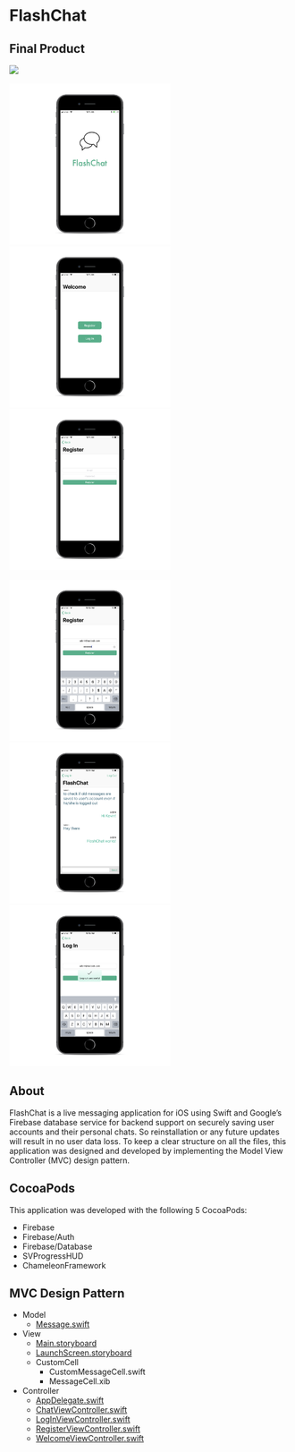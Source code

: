 # FlashChat

## Final Product
<img src="https://github.com/adbht/FlashChat/blob/master/Screenshots%20and%20Video/Updated%20FlashChat%20Cropped%20Video.mov" width="900" />

<img src="https://github.com/adbht/FlashChat/blob/master/Screenshots%20and%20Video/1.%20Launch%20Screen_iphone8spacegrey_portrait.png" width="288" /> <img src="https://github.com/adbht/FlashChat/blob/master/Screenshots%20and%20Video/2.%20Welcome%20Screen_iphone8spacegrey_portrait.png" width="288" /> <img src="https://github.com/adbht/FlashChat/blob/master/Screenshots%20and%20Video/3.%20Register%20Screen_iphone8spacegrey_portrait.png" width="288" /> 

<img src="https://github.com/adbht/FlashChat/blob/master/Screenshots%20and%20Video/4.%20Register%20Screen%202_iphone8spacegrey_portrait.png" width="288" /> <img src="https://github.com/adbht/FlashChat/blob/master/Screenshots%20and%20Video/5.%20Chat%20Screen_iphone8spacegrey_portrait.png" width="288" /> <img src="https://github.com/adbht/FlashChat/blob/master/Screenshots%20and%20Video/6.%20Log%20Out%20HUD_iphone8spacegrey_portrait.png" width="288" /> 

## About
FlashChat is a live messaging application for iOS using Swift and Google’s Firebase database service for backend support on securely saving user accounts and their personal chats. So reinstallation or any future updates will result in no user data loss. To keep a clear structure on all the files, this application was designed and developed by implementing the Model View Controller (MVC) design pattern. 

## CocoaPods
This application was developed with the following 5 CocoaPods: 
   - Firebase
   - Firebase/Auth
   - Firebase/Database
   - SVProgressHUD
   - ChameleonFramework

## MVC Design Pattern
   - Model
     - [Message.swift](https://github.com/adbht/FlashChat/blob/master/FlashChat/Model/Message.swift)
   - View
     - [Main.storyboard](https://github.com/adbht/FlashChat/blob/master/FlashChat/View/Main.storyboard)
     - [LaunchScreen.storyboard](https://github.com/adbht/FlashChat/blob/master/FlashChat/View/LaunchScreen.storyboard)
     - CustomCell
       - CustomMessageCell.swift
       - MessageCell.xib
   - Controller
     - [AppDelegate.swift](https://github.com/adbht/FlashChat/blob/master/FlashChat/Controller/AppDelegate.swift)
     - [ChatViewController.swift](https://github.com/adbht/FlashChat/blob/master/FlashChat/Controller/ChatViewController.swift)
     - [LogInViewController.swift](https://github.com/adbht/FlashChat/blob/master/FlashChat/Controller/LogInViewController.swift)
     - [RegisterViewController.swift](https://github.com/adbht/FlashChat/blob/master/FlashChat/Controller/RegisterViewController.swift)
     - [WelcomeViewController.swift](https://github.com/adbht/FlashChat/blob/master/FlashChat/Controller/WelcomeViewController.swift)
